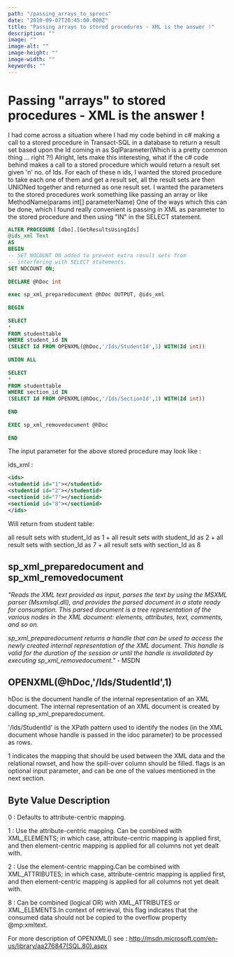```yaml
---
path: "/passing_arrays_to_sprocs"
date: "2010-09-07T20:45:00.000Z"
title: "Passing arrays to stored procedures - XML is the answer !"
description: ""
image: ""
image-alt: ""
image-height: ""
image-width: ""
keywords: ""
---
```


# Passing "arrays" to stored procedures - XML is the answer !

I had come across a situation where I had my code behind in c# making a call to a stored procedure in Transact-SQL in a database to return a result set based upon the Id coming in as SqlParameter(Which is a pretty common thing ... right ?!) 
Alright, lets make this interesting, what if the c# code behind makes a call to a stored procedure which would return a result set given 'n' no. of Ids. For each of these n ids, I wanted the stored procedure to take each one of them and get a result set, all the result sets are then UNIONed together and returned as one result set. I wanted the parameters to the stored procedures work something like passing an array or like MethodName(params int[] parameterName)
One of the ways which this can be done, which I found really convenient is passing in XML as parameter to the stored procedure and then using "IN" in the SELECT statement.

```sql
ALTER PROCEDURE [dbo].[GetResultsUsingIds]
@ids_xml Text
AS
BEGIN
-- SET NOCOUNT ON added to prevent extra result sets from
-- interfering with SELECT statements.
SET NOCOUNT ON;
 
DECLARE @hDoc int
 
exec sp_xml_preparedocument @hDoc OUTPUT, @ids_xml
 
BEGIN
 
SELECT
*
FROM studenttable
WHERE student_id IN
(SELECT Id FROM OPENXML(@hDoc,'/Ids/StudentId',1) WITH(Id int))
 
UNION ALL
 
SELECT
*
FROM studenttable
WHERE section_id IN
(SELECT Id FROM OPENXML(@hDoc,'/Ids/SectionId',1) WITH(Id int))
 
END
 
EXEC sp_xml_removedocument @hDoc
 
END
```

The input parameter for the above stored procedure may look like :

ids_xml :

```xml
<ids>
<studentid id="1"></studentid>
<studentid id="2"></studentid>
<sectionid id="7"></sectionid>
<sectionid id="8"></sectionid>
</ids>
```

Will return from student table:

all result sets with student_Id as 1 + all result sets with student_Id as 2 + all result sets with section_Id as 7 + all result sets with section_Id as 8

## sp_xml_preparedocument and sp_xml_removedocument

<i>"Reads the XML text provided as input, parses the text by using the MSXML parser (Msxmlsql.dll), and provides the parsed document in a state ready for consumption. This parsed document is a tree representation of the various nodes in the XML document: elements, attributes, text, comments, and so on.

sp_xml_preparedocument returns a handle that can be used to access the newly created internal representation of the XML document. This handle is valid for the duration of the session or until the handle is invalidated by executing sp_xml_removedocument."</i> - MSDN

## OPENXML(@hDoc,'/Ids/StudentId',1)

hDoc is the document handle of the internal representation of an XML document. The internal representation of an XML document is created by calling sp_xml_preparedocument.

'/Ids/StudentId' is the XPath pattern used to identify the nodes (in the XML document whose handle is passed in the idoc parameter) to be processed as rows.

1 indicates the mapping that should be used between the XML data and the relational rowset, and how the spill-over column should be filled. flags is an optional input parameter, and can be one of the values mentioned in the next section.

## Byte Value Description

0 : Defaults to attribute-centric mapping.

1 : Use the attribute-centric mapping.
Can be combined with XML_ELEMENTS; in which case, attribute-centric mapping is applied first, and then element-centric mapping is applied for all columns not yet dealt with.

2 : Use the element-centric mapping.Can be combined with XML_ATTRIBUTES; in which case, attribute-centric mapping is applied first, and then element-centric mapping is applied for all columns not yet dealt with.

8 : Can be combined (logical OR) with XML_ATTRIBUTES or XML_ELEMENTS.In context of retrieval, this flag indicates that the consumed data should not be copied to the overflow property @mp:xmltext.

For more description of OPENXML() see : 
http://msdn.microsoft.com/en-us/library/aa276847(SQL.80).aspx